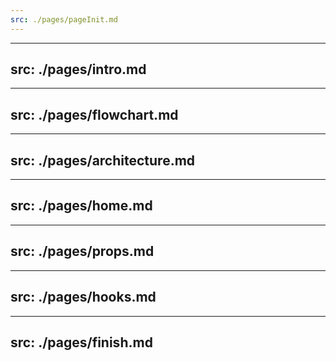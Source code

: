 ```yaml
---
src: ./pages/pageInit.md
---
```


---
src: ./pages/intro.md
---

---
src: ./pages/flowchart.md
---

---
src: ./pages/architecture.md
---

---
src: ./pages/home.md
---

---
src: ./pages/props.md
---

---
src: ./pages/hooks.md
---

---
src: ./pages/finish.md
---
